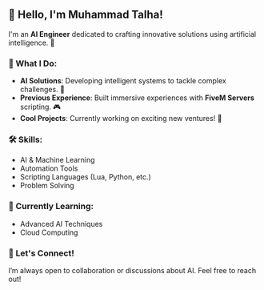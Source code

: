 

## 👋 Hello, I'm Muhammad Talha!

I'm an **AI Engineer** dedicated to crafting innovative solutions using artificial intelligence. 🚀

### 🔧 What I Do:
- **AI Solutions**: Developing intelligent systems to tackle complex challenges. 🤖
- **Previous Experience**: Built immersive experiences with **FiveM Servers** scripting. 🎮
- **Cool Projects**: Currently working on exciting new ventures! 🌟

### 🛠️ Skills:
- AI & Machine Learning
- Automation Tools
- Scripting Languages (Lua, Python, etc.)
- Problem Solving

### 🌱 Currently Learning:
- Advanced AI Techniques
- Cloud Computing

### 💬 Let's Connect!
I’m always open to collaboration or discussions about AI. Feel free to reach out! 
